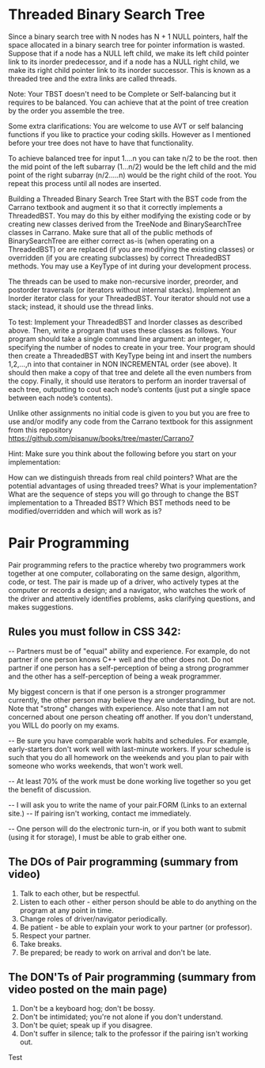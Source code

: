 Threaded Binary Search Tree
===========================  

Since a binary search tree with N nodes has N + 1 NULL pointers, half the space allocated in a binary search tree for pointer information is wasted. Suppose that if a node has a NULL left child, we make its left child pointer link to its inorder predecessor, and if a node has a NULL right child, we make its right child pointer link to its inorder successor. This is known as a threaded tree and the extra links are called threads.

Note: Your TBST doesn't need to be Complete or Self-balancing but it requires to be balanced.  You can achieve that at the point of tree creation by the order you assemble the tree. 

Some extra clarifications: You are welcome to use AVT or self balancing functions if you like to practice your coding skills. However as I mentioned before your tree does not have to have that functionality. 

To achieve balanced tree for input 1....n you can take n/2 to be the root. then the mid point of the left subarray (1...n/2) would be the left child and the mid point of the right subarray (n/2.....n) would be the right child of the root. You repeat this process until all nodes are inserted. 

 
Building a Threaded Binary Search Tree
Start with the BST code from the Carrano textbook and augment it so that it correctly implements a ThreadedBST. You may do this by either modifying the existing code or by creating new classes derived from the TreeNode and BinarySearchTree classes in Carrano. Make sure that all of the public methods of BinarySearchTree are either correct as-is (when operating on a ThreadedBST) or are replaced (if you are modifying the existing classes) or overridden (if you are creating subclasses) by correct ThreadedBST methods. You may use a KeyType of int during your development process.

The threads can be used to make non-recursive inorder, preorder, and postorder traversals (or iterators without internal stacks). Implement an Inorder iterator class for your ThreadedBST. Your iterator should not use a stack; instead, it should use the thread links.

 
To test: 
Implement your ThreadedBST and Inorder classes as described above. Then, write a program that uses these classes as follows. Your program should take a single command line argument: an integer, n, specifying the number of nodes to create in your tree. Your program should then create a ThreadedBST with KeyType being int and insert the numbers 1,2,…,n into that container in NON INCREMENTAL order (see above). It should then make a copy of that tree and delete all the even numbers from the copy. Finally, it should use iterators to perform an inorder traversal of each tree, outputting to cout each node’s contents (just put a single space between each node’s contents).

Unlike other assignments no initial code is given to you but you are free to use and/or modify any code from the Carrano textbook for this assignment from this repository  https://github.com/pisanuw/books/tree/master/Carrano7

Hint:  Make sure you think about the following before you start on your implementation:

How can we distinguish threads from real child pointers?
What are the potential advantages of using threaded trees?
What is your implementation? What are the sequence of steps you will go through to change the BST implementation to a Threaded BST? Which BST methods need to be modified/overridden and which will work as is?
 

Pair Programming
================

Pair programming refers to the practice whereby two programmers work together
at one computer, collaborating on the same design, algorithm, code, or test.
The pair is made up of a driver, who actively types at the computer or records
a design; and a navigator, who watches the work of the driver and attentively
identifies problems, asks clarifying questions, and makes suggestions.

Rules you must follow in CSS 342:
---------------------------------
-- Partners must be of "equal" ability and experience. 
   For example, do not partner if one person knows C++ well and the
   other does not. Do not partner if one person has a self-perception of being
   a strong programmer and the other has a self-perception of being a
   weak programmer.

   My biggest concern is that if one person is a stronger programmer currently,
   the other person may believe they are understanding, but are not.
   Note that "strong" changes with experience. Also note that I am not
   concerned about one person cheating off another. If you don't understand,
   you WILL do poorly on my exams. 

-- Be sure you have comparable work habits and schedules. For example,
   early-starters don't work well with last-minute workers. If your schedule
   is such that you do all homework on the weekends and you plan to pair with
   someone who works weekends, that won't work well.

-- At least 70% of the work must be done working live together so you 
   get the benefit of discussion.

-- I will ask you to write the name of your pair.FORM (Links to an external site.)   -- If pairing isn't working, contact me immediately.

-- One person will do the electronic turn-in, or if you both want to submit
   (using it for storage), I must be able to grab either one.

The DOs of Pair programming (summary from video)
------------------------------------------------
1. Talk to each other, but be respectful.
2. Listen to each other - either person should be able to do anything on
   the program at any point in time.
3. Change roles of driver/navigator periodically.
4. Be patient - be able to explain your work to your partner (or professor).
5. Respect your partner.
6. Take breaks.
7. Be prepared; be ready to work on arrival and don't be late.
 
The DON'Ts of Pair programming (summary from video posted on the main page)
---------------------------------------------------
1. Don't be a keyboard hog; don't be bossy.
2. Don't be intimidated; you're not alone if you don't understand.
3. Don't be quiet; speak up if you disagree.
4. Don't suffer in silence; talk to the professor if the pairing isn't working out.

Test